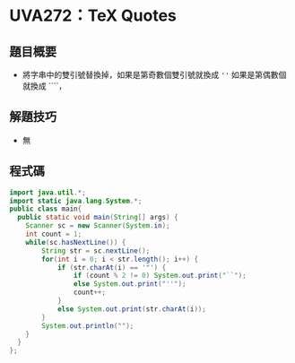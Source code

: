 # UVA272：TeX Quotes

## 題目概要

- 將字串中的雙引號替換掉，如果是第奇數個雙引號就換成 `''` 如果是第偶數個就換成 ````，

## 解題技巧

- 無

## 程式碼

```java
import java.util.*;
import static java.lang.System.*;
public class main{
  public static void main(String[] args) {
    Scanner sc = new Scanner(System.in);
    int count = 1;
    while(sc.hasNextLine()) {
        String str = sc.nextLine();
        for(int i = 0; i < str.length(); i++) {
            if (str.charAt(i) == '"') {
                if (count % 2 != 0) System.out.print("``");
                else System.out.print("''");
                count++;
            }
            else System.out.print(str.charAt(i));
        }
        System.out.println("");
    }
  }
};
```
